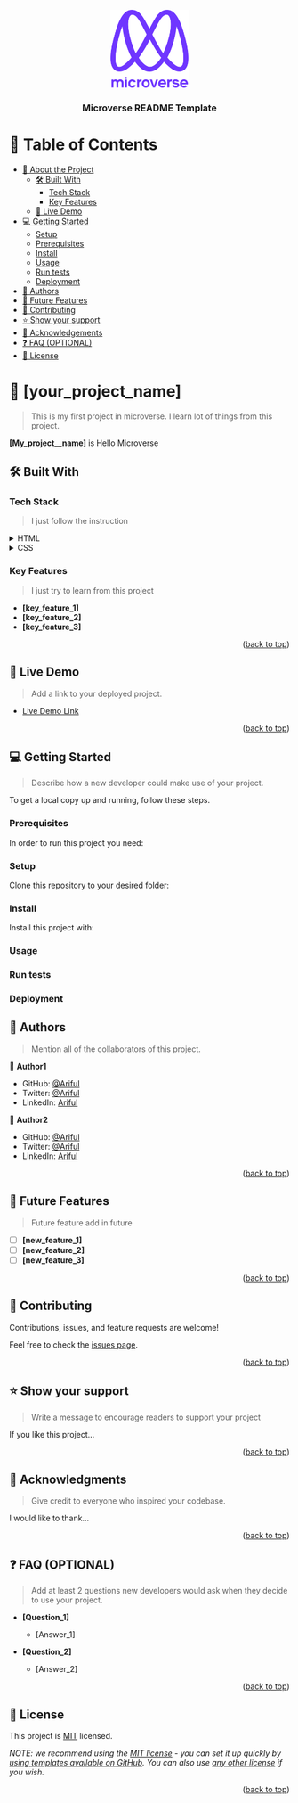 <a name="readme-top"></a>


<div align="center">
  <!-- You are encouraged to replace this logo with your own! Otherwise you can also remove it. -->
  <img src="murple_logo.png" alt="logo" width="140"  height="auto" />
  <br/>

  <h3><b>Microverse README Template</b></h3>

</div>



# 📗 Table of Contents

- [📖 About the Project](#about-project)
  - [🛠 Built With](#built-with)
    - [Tech Stack](#tech-stack)
    - [Key Features](#key-features)
  - [🚀 Live Demo](#live-demo)
- [💻 Getting Started](#getting-started)
  - [Setup](#setup)
  - [Prerequisites](#prerequisites)
  - [Install](#install)
  - [Usage](#usage)
  - [Run tests](#run-tests)
  - [Deployment](#deployment)
- [👥 Authors](#authors)
- [🔭 Future Features](#future-features)
- [🤝 Contributing](#contributing)
- [⭐️ Show your support](#support)
- [🙏 Acknowledgements](#acknowledgements)
- [❓ FAQ (OPTIONAL)](#faq)
- [📝 License](#license)



# 📖 [your_project_name] <a name="about-project"></a>

> This is my first project in microverse. I learn lot of things from this project.

**[My_project__name]** is Hello Microverse
## 🛠 Built With <a name="built-with"></a>

### Tech Stack <a name="tech-stack"></a>

> I just follow the instruction
<details>
  <summary>HTML</summary>
  <ul>
    <li><a href="https://html.org/">Html</a></li>
  </ul>
</details>

<details>
  <summary>CSS</summary>
  <ul>
    <li><a href="https://css.com/">Css</a></li>
  </ul>
</details>


### Key Features <a name="key-features"></a>

> I just try to learn from this project

- **[key_feature_1]**
- **[key_feature_2]**
- **[key_feature_3]**

<p align="right">(<a href="#readme-top">back to top</a>)</p>



## 🚀 Live Demo <a name="live-demo"></a>

> Add a link to your deployed project.

- [Live Demo Link](https://github.com/ariful04/Hellomicroverse)

<p align="right">(<a href="#readme-top">back to top</a>)</p>



## 💻 Getting Started <a name="getting-started"></a>

> Describe how a new developer could make use of your project.

To get a local copy up and running, follow these steps.

### Prerequisites

In order to run this project you need:



### Setup

Clone this repository to your desired folder:



### Install

Install this project with:


### Usage


### Run tests



### Deployment



## 👥 Authors <a name="authors"></a>

> Mention all of the collaborators of this project.

👤 **Author1**

- GitHub: [@Ariful](https://github.com/ariful04/Hellomicroverse)
- Twitter: [@Ariful](https://github.com/ariful04/Hellomicroverse)
- LinkedIn: [Ariful](https://github.com/ariful04/Hellomicroverse)

👤 **Author2**

- GitHub: [@Ariful](https://github.com/ariful04/Hellomicroverse)
- Twitter: [@Ariful](https://github.com/ariful04/Hellomicroverse)
- LinkedIn: [Ariful](https://github.com/ariful04/Hellomicroverse)

<p align="right">(<a href="#readme-top">back to top</a>)</p>



## 🔭 Future Features <a name="future-features"></a>

> Future feature add in future

- [ ] **[new_feature_1]**
- [ ] **[new_feature_2]**
- [ ] **[new_feature_3]**

<p align="right">(<a href="#readme-top">back to top</a>)</p>



## 🤝 Contributing <a name="contributing"></a>

Contributions, issues, and feature requests are welcome!

Feel free to check the [issues page](../../issues/).

<p align="right">(<a href="#readme-top">back to top</a>)</p>



## ⭐️ Show your support <a name="support"></a>

> Write a message to encourage readers to support your project

If you like this project...

<p align="right">(<a href="#readme-top">back to top</a>)</p>



## 🙏 Acknowledgments <a name="acknowledgements"></a>

> Give credit to everyone who inspired your codebase.

I would like to thank...

<p align="right">(<a href="#readme-top">back to top</a>)</p>



## ❓ FAQ (OPTIONAL) <a name="faq"></a>

> Add at least 2 questions new developers would ask when they decide to use your project.

- **[Question_1]**

  - [Answer_1]

- **[Question_2]**

  - [Answer_2]

<p align="right">(<a href="#readme-top">back to top</a>)</p>



## 📝 License <a name="license"></a>

This project is [MIT](./LICENSE) licensed.

_NOTE: we recommend using the [MIT license](https://choosealicense.com/licenses/mit/) - you can set it up quickly by [using templates available on GitHub](https://docs.github.com/en/communities/setting-up-your-project-for-healthy-contributions/adding-a-license-to-a-repository). You can also use [any other license](https://choosealicense.com/licenses/) if you wish._

<p align="right">(<a href="#readme-top">back to top</a>)</p>
